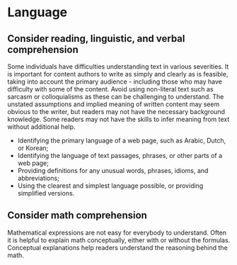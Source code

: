 # Language

## **Consider reading, linguistic, and verbal comprehension**

Some individuals have difficulties understanding text in various severities. It is important for content authors to write as simply and clearly as is feasible, taking into account the primary audience - including those who may have difficulty with some of the content. Avoid using non-literal text such as sarcasm or colloquialisms as these can be challenging to understand. The unstated assumptions and implied meaning of written content may seem obvious to the writer, but readers may not have the necessary background knowledge. Some readers may not have the skills to infer meaning from text without additional help.

* Identifying the primary language of a web page, such as Arabic, Dutch, or Korean;
* Identifying the language of text passages, phrases, or other parts of a web page;
* Providing definitions for any unusual words, phrases, idioms, and abbreviations;
* Using the clearest and simplest language possible, or providing simplified versions.

## **Consider math comprehension**

Mathematical expressions are not easy for everybody to understand. Often it is helpful to explain math conceptually, either with or without the formulas. Conceptual explanations help readers understand the reasoning behind the math.

